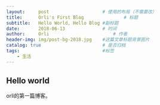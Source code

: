 ```yaml
---
layout:     post   				    # 使用的布局（不需要改）
title:      Orli's First Blog 				# 标题 
subtitle:   Hello World, Hello Blog #副标题
date:       2018-06-13 				# 时间
author:     Orli 						# 作者
header-img: img/post-bg-2018.jpg 	#这篇文章标题背景图片
catalog: true 						# 是否归档
tags:								#标签
    - 生活
---
```


## Hello world    
orli的第一篇博客。
